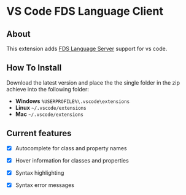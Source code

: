 # VS Code FDS Language Client

## About
This extension adds [FDS Language Server](https://github.com/FireDynamics/fds_language_server) support for vs code.

## How To Install
Download the latest version and place the the single folder in the zip achieve into the following folder:

- **Windows** `%USERPROFILE%\.vscode\extensions`  
- **Linux** `~/.vscode/extensions`
- **Mac** `~/.vscode/extensions`

## Current features
- [x] Autocomplete for class and property names
- [x] Hover information for classes and properties
- [x] Syntax highlighting 
- [x] Syntax error messages

 
